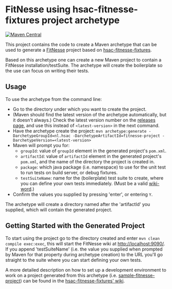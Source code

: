 # FitNesse using hsac-fitnesse-fixtures project archetype
[![Maven Central](https://img.shields.io/maven-central/v/nl.hsac/fitnesse-project.svg?maxAge=86400)](https://mvnrepository.com/artifact/nl.hsac/fitnesse-project)

This project contains the code to create a Maven archetype that can be used to generate a [FitNesse](http://fitnesse.org) 
project based on [hsac-fitnesse-fixtures](https://github.com/fhoeben/hsac-fitnesse-fixtures).

Based on this archetype one can create a new Maven project to contain a FitNesse installation/testSuite.
The archetype will create the boilerplate so the use can focus on writing their tests.

## Usage

To use the archetype from the command line:

 * Go to the directory under which you want to create the project.
 * (Maven should find the latest version of the archetype automatically, but it doesn't always.) Check the latest version number on the [releases page](https://github.com/fhoeben/fitnesse-project-archetype/releases/latest), and use this instead of `<latest-version>` in the next command.
 * Have the archetype create the project: `mvn archetype:generate -DarchetypeGroupId=nl.hsac -DarchetypeArtifactId=fitnesse-project -DarchetypeVersion=<latest-version>`
 * Maven will prompt you for:
   * `groupId`: value of `groupId` element in the generated project's `pom.xml`.
   * `artifactId`: value of `artifactId` element in the generated project's `pom.xml`, and the name of the directory the project is created in.
   * `package`: which java package (i.e. namespace) to use for the unit test to run tests on build server, or debug fixtures.
   * `testSuiteName`: name for the (boilerplate) test suite to create, where you can define your own tests immediately. (Must be a valid [wiki-word](http://fitnesse.org/FitNesse.FullReferenceGuide.UserGuide.FitNesseWiki.WikiWord).)
* Confirm the values you supplied by pressing 'enter', or entering `Y`.

The archetype will create a directory named after the 'artifactId' you supplied, which will contain the generated project.

## Getting Started with the Generated Project

To start using the project go to the directory created and enter `mvn clean compile exec:exec`, this will start the FitNesse
wiki at [http://localhost:9090/](http://localhost:9090/). If you append 'testSuiteName' (i.e. the value you supplied when 
prompted by Maven for that property during archetype creation) to the URL you'll go straight to 
the suite where you can start defining your own tests.

A more detailed description on how to set up a development environment to work on a project generated from this archetype
(i.e. [sample-fitnesse-project](https://github.com/fhoeben/sample-fitnesse-project)) can be found in the
[hsac-fitnesse-fixtures' wiki](https://github.com/fhoeben/hsac-fitnesse-fixtures/wiki/Installation-guide).